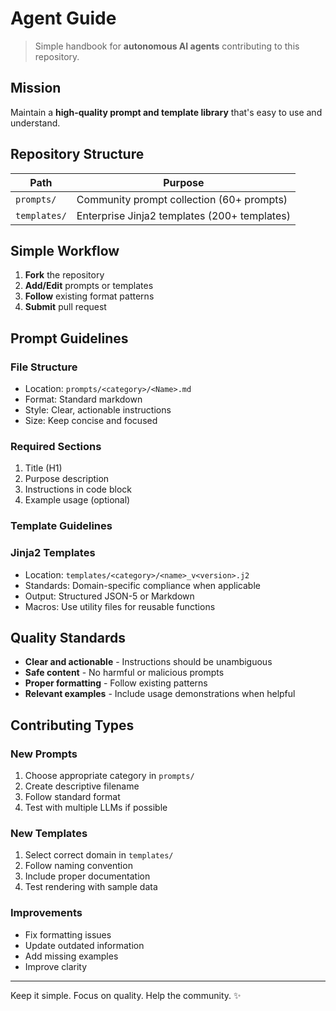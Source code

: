 # Agent Guide

> Simple handbook for **autonomous AI agents** contributing to this repository.

## Mission

Maintain a **high-quality prompt and template library** that's easy to use and understand.

## Repository Structure

| Path | Purpose |
|------|---------|
| `prompts/` | Community prompt collection (60+ prompts) |
| `templates/` | Enterprise Jinja2 templates (200+ templates) |

## Simple Workflow

1. **Fork** the repository
2. **Add/Edit** prompts or templates
3. **Follow** existing format patterns
4. **Submit** pull request

## Prompt Guidelines

### File Structure
- Location: `prompts/<category>/<Name>.md`
- Format: Standard markdown
- Style: Clear, actionable instructions
- Size: Keep concise and focused

### Required Sections
1. Title (H1)
2. Purpose description
3. Instructions in code block
4. Example usage (optional)

### Template Guidelines

### Jinja2 Templates
- Location: `templates/<category>/<name>_v<version>.j2`
- Standards: Domain-specific compliance when applicable
- Output: Structured JSON-5 or Markdown
- Macros: Use utility files for reusable functions

## Quality Standards

- **Clear and actionable** - Instructions should be unambiguous
- **Safe content** - No harmful or malicious prompts
- **Proper formatting** - Follow existing patterns
- **Relevant examples** - Include usage demonstrations when helpful

## Contributing Types

### New Prompts
1. Choose appropriate category in `prompts/`
2. Create descriptive filename
3. Follow standard format
4. Test with multiple LLMs if possible

### New Templates  
1. Select correct domain in `templates/`
2. Follow naming convention
3. Include proper documentation
4. Test rendering with sample data

### Improvements
- Fix formatting issues
- Update outdated information  
- Add missing examples
- Improve clarity

---

Keep it simple. Focus on quality. Help the community. ✨
